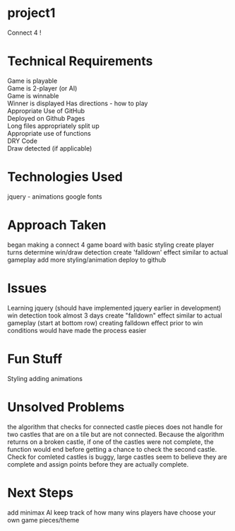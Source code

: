 # project1
Connect 4 !

# Technical Requirements
Game is playable    
Game is 2-player (or AI)    
Game is winnable    
Winner is displayed 
Has directions - how to play    
Appropriate Use of GitHub   
Deployed on Github Pages    
Long files appropriately split up   
Appropriate use of functions    
DRY Code    
Draw detected (if applicable)   

# Technologies Used
jquery - animations
google fonts

# Approach Taken
began making a connect 4 game board with basic styling
create player turns
determine win/draw detection
create 'falldown' effect similar to actual gameplay
add more styling/animation
deploy to github

# Issues
Learning jquery (should have implemented jquery earlier in development)
win detection took almost 3 days
create "falldown" effect similar to actual gameplay (start at bottom row)
creating falldown effect prior to win conditions would have made the process easier

# Fun Stuff
Styling
adding animations

# Unsolved Problems
the algorithm that checks for connected castle pieces does not handle for two castles that are on a tile but are not connected. Because the algorithm returns on a broken castle, if one of the castles were not complete, the function would end before getting a chance to check the second castle.
Check for comleted castles is buggy, large castles seem to believe they are complete and assign points before they are actually complete.

# Next Steps
add minimax AI
keep track of how many wins players have
choose your own game pieces/theme
